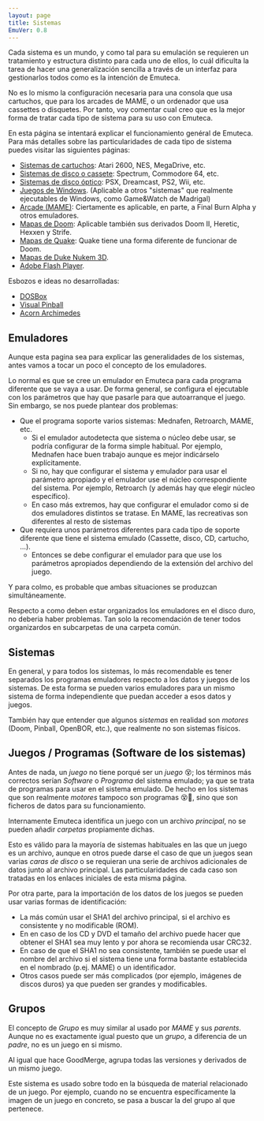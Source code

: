 ```yaml
---
layout: page
title: Sistemas
EmuVer: 0.8
---
```


Cada sistema es un mundo, y como tal para su emulación se requieren un tratamiento y estructura distinto para cada uno de ellos, lo cuál dificulta la tarea de hacer una generalización sencilla a través de un interfaz para gestionarlos todos como es la intención de Emuteca.

No es lo mismo la configuración necesaria para una consola que usa cartuchos, que para los arcades de MAME, o un ordenador que usa cassettes o disquetes. Por tanto, voy comentar cual creo que es la mejor forma de tratar cada tipo de sistema para su uso con Emuteca.

En esta página se intentará explicar el funcionamiento genéral de Emuteca. Para más detalles sobre las particularidades de cada tipo de sistema puedes visitar las siguientes páginas:

  - [Sistemas de cartuchos](Systems/Cart-Config): Atari 2600, NES, MegaDrive, etc.
  - [Sistemas de disco o cassete](Systems/Disk-Config): Spectrum, Commodore 64, etc.
  - [Sistemas de disco óptico](Systems/CD-Config): PSX, Dreamcast, PS2, Wii, etc.
  - [Juegos de Windows](Systems/Windows-Config). (Aplicable a otros "sistemas" que realmente ejecutables de Windows, como Game&Watch de Madrigal)
  - [Arcade (MAME)](Systems/Arcade-Config): Ciertamente es aplicable, en parte, a Final Burn Alpha y otros emuladores.
  - [Mapas de Doom](Systems/Doom-Config): Aplicable también sus derivados Doom II, Heretic, Hexxen y Strife.
  - [Mapas de Quake](Systems/Quake-Config): Quake tiene una forma diferente de funcionar de Doom. 
  - [Mapas de Duke Nukem 3D](Systems/DukeNukem3D-Config).
  - [Adobe Flash Player](Systems/Flash-Config).

Esbozos e ideas no desarrolladas:

  - [DOSBox](Systems/DOSBox-Config)
  - [Visual Pinball](Systems/VisualPinball-Config)
  - [Acorn Archimedes](Systems/Archimedes-Config)

## Emuladores

Aunque esta pagina sea para explicar las generalidades de los sistemas, antes vamos a tocar un poco el concepto de los emuladores.

Lo normal es que se cree un emulador en Emuteca para cada programa diferente que se vaya a usar. De forma general, se configura el ejecutable con los parámetros que hay que pasarle para que autoarranque el juego. Sin embargo, se nos puede plantear dos problemas:

  - Que el programa soporte varios sistemas: Mednafen, Retroarch, MAME, etc.
    - Si el emulador autodetecta que sistema o núcleo debe usar, se podría configurar de la forma simple habitual. Por ejemplo, Mednafen hace buen trabajo aunque es mejor indicárselo explícitamente. 
    - Si no, hay que configurar el sistema y emulador para usar el parámetro apropiado y el emulador use el núcleo correspondiente del sistema. Por ejemplo, Retroarch (y además hay que elegir núcleo específico).
    - En caso más extremos, hay que configurar el emulador como si de dos emuladores distintos se tratase. En MAME, las recreativas son diferentes al resto de sistemas
  - Que requiera unos parámetros diferentes para cada tipo de soporte diferente que tiene el sistema emulado (Cassette, disco, CD, cartucho, ...).
    - Entonces se debe configurar el emulador para que use los parámetros apropiados dependiendo de la extensión del archivo del juego.
  
Y para colmo, es probable que ambas situaciones se produzcan simultáneamente.

Respecto a como deben estar organizados los emuladores en el disco duro, no deberia haber problemas. Tan solo la recomendación de tener todos organizardos en subcarpetas de una carpeta común.

## Sistemas

En general, y para todos los sistemas, lo más recomendable es tener separados los programas emuladores respecto a los datos y juegos de los sistemas. De esta forma se pueden varios emuladores para un mismo sistema de forma independiente que puedan acceder a esos datos y juegos.

También hay que entender que algunos *sistemas* en realidad son *motores* (Doom, Pinball, OpenBOR, etc.), que realmente no son sistemas físicos.

## Juegos / Programas (Software de los sistemas)

Antes de nada, un *juego* no tiene porqué ser un *juego* 😵; los términos más correctos serían *Software* o *Programa* del sistema emulado; ya que se trata de programas para usar en el sistema emulado. De hecho en los sistemas que son realmente *motores* tampoco son programas 😵🤬, sino que son ficheros de datos para su funcionamiento.

Internamente Emuteca identifica un juego con un archivo *principal*, no se pueden añadir *carpetas* propiamente dichas.

Esto es válido para la mayoría de sistemas habituales en las que un juego es un archivo, aunque en otros puede darse el caso de que un juegos sean varias *caras de disco* o se requieran una serie de archivos adicionales de datos junto al archivo principal. Las particularidades de cada caso son tratadas en los enlaces iniciales de esta misma página.

Por otra parte, para la importación de los datos de los juegos se pueden usar varias formas de identificación:

  - La más común usar el SHA1 del archivo principal, si el archivo es consistente y no modificable (ROM).
  - En en caso de los CD y DVD el tamaño del archivo puede hacer que obtener el SHA1 sea muy lento y por ahora se recomienda usar CRC32.
  - En caso de que el SHA1 no sea consistente, también se puede usar el nombre del archivo si el sistema tiene una forma bastante establecida en el nombrado (p.ej. MAME) o un identificador.
  - Otros casos puede ser más complicados (por ejemplo, imágenes de discos duros) ya que pueden ser grandes y modificables.

## Grupos

El concepto de *Grupo* es muy similar al usado por *MAME* y sus *parents*. Aunque no es exactamente igual puesto que un *grupo*, a diferencia de un *padre*, no es un juego en si mismo.

Al igual que hace GoodMerge, agrupa todas las versiones y derivados de un mismo juego.

Este sistema es usado sobre todo en la búsqueda de material relacionado de un juego. Por ejemplo, cuando no se encuentra específicamente la imagen de un juego en concreto, se pasa a buscar la del grupo al que pertenece.

